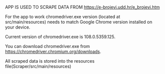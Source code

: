 APP IS USED TO SCRAPE DATA FROM https://e-brojevi.udd.hr/e_brojevi.htm

For the app to work chromedriver.exe version (located at src/main/resources) needs to match 
Google Chrome version installed on your device.

Current version of chromedriver.exe is 108.0.5359.125.

You can download chromedriver.exe from https://chromedriver.chromium.org/downloads.

All scraped data is stored into the resources file(Scraper/src/main/resources)
